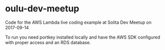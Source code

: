 # oulu-dev-meetup
Code for the AWS Lambda live coding example at Solita Dev Meetup on 2017-09-14

To run you need portkey installed locally and have the AWS SDK configured with proper access and an RDS database.
